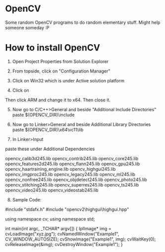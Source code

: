 # OpenCV
Some random OpenCV programs to do random elementary stuff.
Might help someone someday :P

# How to install OpenCV

1. Open Project Properties from Solution Explorer

2. From topside, click on "Configuration Manager"

3. Click on Win32 which is under Active solution platform

4. Click on <New>

Then click ARM and change it to x64. Then close it.

5. Now go to C/C++>General and beside "Additional Include Directories" paste $(OPENCV_DIR)\include

6. Now go to Linker>General and beside Additional Library Directories paste $(OPENCV_DIR)\x64\vc11\lib

7. In Linker>Input

paste these under Additional Dependencies

opencv_calib3d245.lib
opencv_contrib245.lib
opencv_core245.lib
opencv_features2d245.lib
opencv_flann245.lib
opencv_gpu245.lib
opencv_haartraining_engine.lib
opencv_highgui245.lib
opencv_imgproc245.lib
opencv_legacy245.lib
opencv_ml245.lib
opencv_nonfree245.lib
opencv_objdetect245.lib
opencv_photo245.lib
opencv_stitching245.lib
opencv_superres245.lib
opencv_ts245.lib
opencv_video245.lib
opencv_videostab245.lib

8. Sample Code:

#include "stdafx.h"
#include "opencv2\highgui\highgui.hpp"

using namespace cv;
using namespace std;

int main(int argc, _TCHAR* argv[])
{
	IplImage* img = cvLoadImage("xyz.jpg");
	cvNamedWindow("Example1", CV_WINDOW_AUTOSIZE);
	cvShowImage("Example1", img);
	cvWaitKey(0);
	cvReleaseImage(&img);
	cvDestroyWindow("Example1");
}
 
